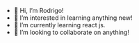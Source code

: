 - 👋 Hi, I’m Rodrigo!
- 👀 I’m interested in learning anything new!
- 🌱 I’m currently learning react js.
- 💞️ I’m looking to collaborate on anything!
<!---
rodrigoHM/rodrigoHM is a ✨ special ✨ repository because its `README.md` (this file) appears on your GitHub profile.
You can click the Preview link to take a look at your changes.
--->
